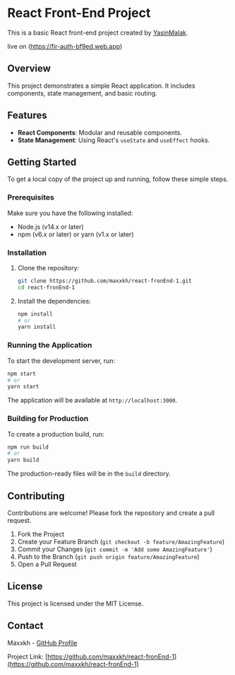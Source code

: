 # React Front-End Project

This is a basic React front-end project created by [YasinMalak](https://github.com/maxxkh).

live on (https://fir-auth-bf9ed.web.app)
## Overview

This project demonstrates a simple React application. It includes components, state management, and basic routing.

## Features

- **React Components**: Modular and reusable components.
- **State Management**: Using React's `useState` and `useEffect` hooks.

## Getting Started

To get a local copy of the project up and running, follow these simple steps.

### Prerequisites

Make sure you have the following installed:

- Node.js (v14.x or later)
- npm (v6.x or later) or yarn (v1.x or later)

### Installation

1. Clone the repository:

   ```sh
   git clone https://github.com/maxxkh/react-fronEnd-1.git
   cd react-fronEnd-1
   ```

2. Install the dependencies:

   ```sh
   npm install
   # or
   yarn install
   ```

### Running the Application

To start the development server, run:

```sh
npm start
# or
yarn start
```

The application will be available at `http://localhost:3000`.

### Building for Production

To create a production build, run:

```sh
npm run build
# or
yarn build
```

The production-ready files will be in the `build` directory.

## Contributing

Contributions are welcome! Please fork the repository and create a pull request.

1. Fork the Project
2. Create your Feature Branch (`git checkout -b feature/AmazingFeature`)
3. Commit your Changes (`git commit -m 'Add some AmazingFeature'`)
4. Push to the Branch (`git push origin feature/AmazingFeature`)
5. Open a Pull Request

## License

This project is licensed under the MIT License.

## Contact

Maxxkh - [GitHub Profile](https://github.com/maxxkh)

Project Link: [https://github.com/maxxkh/react-fronEnd-1](https://github.com/maxxkh/react-fronEnd-1)
